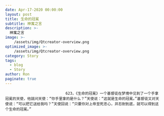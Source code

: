 ```yaml
---
date: Apr-17-2020 00:00:00
layout: post
title: 生命的冠冕
subtitle: 神寓之言
description: >-
  神寓之言
image: >-
    /assets/img/Qtcreator-overview.png
optimized_image: >-
    /assets/img/Qtcreator-overview.png
category: Story
tags:
  - blog
  - Story
author: Ron
paginate: true
---
```


							　　623，《生命的冠冕》一个基督徒在梦境中见到了一个手拿冠冕的天使，他就问天使：“你手里拿的是什么？”天使说：“这就是生命的冠冕。”基督徒又对天使说：“可以把它送给我吗？”天使回说：“只要你对上帝至死忠心，并忍耐到底，就可以得到这个生命的冠冕。”

